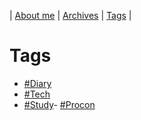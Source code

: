 | [About me](https://franknyro.github.io/blog/) | [Archives](https://franknyro.github.io/blog/archives) | [Tags](https://franknyro.github.io/blog/tags) |

# Tags
- [#Diary](https://franknyro.github.io/blog/tags/diary)
- [#Tech](https://franknyro.github.io/blog/tags/tech)
- [#Study](https://franknyro.github.io/blog/tags/study)- [#Procon](https://franknyro.github.io/blog/tags/procon)
